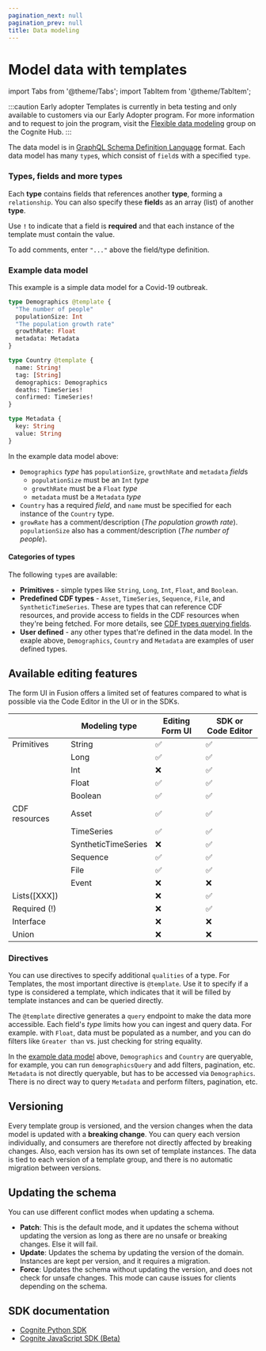 ```yaml
---
pagination_next: null
pagination_prev: null
title: Data modeling
---
```


# Model data with templates

import Tabs from '@theme/Tabs';
import TabItem from '@theme/TabItem';

:::caution Early adopter
Templates is currently in beta testing and only available to customers via our Early Adopter program. For more information and to request to join the program, visit the [Flexible data modeling](https://hub.cognite.com/groups/flexible-data-modeling-early-adopter-208) group on the Cognite Hub.
:::

The data model is in [GraphQL Schema Definition Language](https://graphql.org/learn/schema) format. Each data model has many `type`s, which consist of `field`s with a specified `type`.

### Types, fields and more types

Each **type** contains fields that references another **type**, forming a `relationship`. You can also specify these **field**s as an array (list) of another **type**.

Use **`!`** to indicate that a field is **required** and that each instance of the template must contain the value.

To add comments, enter `"..."` above the field/type definition.

### Example data model

This example is a simple data model for a Covid-19 outbreak.

```graphql
type Demographics @template {
  "The number of people"
  populationSize: Int
  "The population growth rate"
  growthRate: Float
  metadata: Metadata
}

type Country @template {
  name: String!
  tag: [String]
  demographics: Demographics
  deaths: TimeSeries!
  confirmed: TimeSeries!
}

type Metadata {
  key: String
  value: String
}
```

In the example data model above:

- `Demographics` _type_ has `populationSize`, `growthRate` and `metadata` *field*s
  - `populationSize` must be an `Int` _type_
  - `growthRate` must be a `Float` _type_
  - `metadata` must be a `Metadata` _type_
- `Country` has a required _field_, and `name` must be specified for each instance of the `Country` type.
- `growRate` has a comment/description (_The population growth rate_). `populationSize` also has a comment/description (_The number of people_).

#### Categories of types

The following `type`s are available:

- **Primitives** - simple types like `String`, `Long`, `Int`, `Float`, and `Boolean`.
- **Predefined CDF types** - `Asset`, `TimeSeries`, `Sequence`, `File`, and `SyntheticTimeSeries`. These are types that can reference CDF resources, and provide access to fields in the CDF resources when they're being fetched. For more details, see [CDF types querying fields](../../resource_types/templates/data-query-spec#query-fields-for-cdf-types).
- **User defined** - any other types that're defined in the data model. In the exaple above, `Demographics`, `Country` and `Metadata` are examples of user defined types.

## Available editing features

The form UI in Fusion offers a limited set of features compared to what is possible via the Code Editor in the UI or in the SDKs.

|               | Modeling type       | Editing Form UI | SDK or Code Editor |
| ------------- | ------------------- | --------------- | ------------------ |
| Primitives    | String              | ✅              | ✅                 |
|               | Long                | ✅              | ✅                 |
|               | Int                 | ❌              | ✅                 |
|               | Float               | ✅              | ✅                 |
|               | Boolean             | ✅              | ✅                 |
| CDF resources | Asset               | ✅              | ✅                 |
|               | TimeSeries          | ✅              | ✅                 |
|               | SyntheticTimeSeries | ❌              | ✅                 |
|               | Sequence            | ✅              | ✅                 |
|               | File                | ✅              | ✅                 |
|               | Event               | ❌              | ❌                 |
| Lists([XXX])  |                     | ❌              | ✅                 |
| Required (!)  |                     | ❌              | ✅                 |
| Interface     |                     | ❌              | ❌                 |
| Union         |                     | ❌              | ❌                 |

### Directives

You can use directives to specify additional `qualities` of a type. For Templates, the most important directive is `@template`. Use it to specify if a type is considered a template, which indicates that it will be filled by template instances and can be queried directly.

The `@template` directive generates a `query` endpoint to make the data more accessible. Each field's _type_ limits how you can ingest and query data. For example. with `Float`, data must be populated as a number, and you can do filters like `Greater than` vs. just checking for string equality.

In the [example data model](#example-data-model) above, `Demographics` and `Country` are queryable, for example, you can run `demographicsQuery` and add filters, pagination, etc. `Metadata` is not directly queryable, but has to be accessed via `Demographics`. There is no direct way to query `Metadata` and perform filters, pagination, etc.

## Versioning

Every template group is versioned, and the version changes when the data model is updated with a **breaking change**. You can query each version individually, and consumers are therefore not directly affected by breaking changes. Also, each version has its own set of template instances. The data is tied to each version of a template group, and there is no automatic migration between versions.

## Updating the schema

You can use different conflict modes when updating a schema.

- **Patch**: This is the default mode, and it updates the schema without updating the version as long as there are no unsafe or breaking changes. Else it will fail.
- **Update**: Updates the schema by updating the version of the domain. Instances are kept per version, and it requires a migration.
- **Force**: Updates the schema without updating the version, and does not check for unsafe changes. This mode can cause issues for clients depending on the schema.

## SDK documentation

- [Cognite Python SDK](https://cognite-sdk-python.readthedocs-hosted.com/en/latest/cognite.html?highlight=templates#upsert-a-template-group-version)
- [Cognite JavaScript SDK (Beta)](https://cognitedata.github.io/cognite-sdk-js/beta/classes/_stable_src_api_templates_templategroupversionsapi_.templategroupversionsapi.html)
